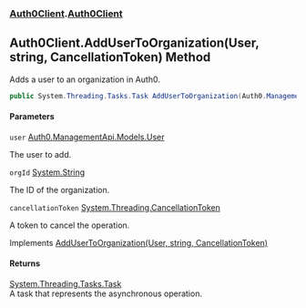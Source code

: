 ### [Auth0Client](../index.md 'Auth0Client').[Auth0Client](index.md 'Auth0Client\.Auth0Client')

## Auth0Client\.AddUserToOrganization\(User, string, CancellationToken\) Method

Adds a user to an organization in Auth0\.

```csharp
public System.Threading.Tasks.Task AddUserToOrganization(Auth0.ManagementApi.Models.User user, string orgId, System.Threading.CancellationToken cancellationToken);
```
#### Parameters

<a name='global__Auth0Client.Auth0Client.AddUserToOrganization(Auth0.ManagementApi.Models.User,string,System.Threading.CancellationToken).user'></a>

`user` [Auth0\.ManagementApi\.Models\.User](https://learn.microsoft.com/en-us/dotnet/api/auth0.managementapi.models.user 'Auth0\.ManagementApi\.Models\.User')

The user to add\.

<a name='global__Auth0Client.Auth0Client.AddUserToOrganization(Auth0.ManagementApi.Models.User,string,System.Threading.CancellationToken).orgId'></a>

`orgId` [System\.String](https://learn.microsoft.com/en-us/dotnet/api/system.string 'System\.String')

The ID of the organization\.

<a name='global__Auth0Client.Auth0Client.AddUserToOrganization(Auth0.ManagementApi.Models.User,string,System.Threading.CancellationToken).cancellationToken'></a>

`cancellationToken` [System\.Threading\.CancellationToken](https://learn.microsoft.com/en-us/dotnet/api/system.threading.cancellationtoken 'System\.Threading\.CancellationToken')

A token to cancel the operation\.

Implements [AddUserToOrganization\(User, string, CancellationToken\)](https://learn.microsoft.com/en-us/dotnet/api/abstractions.iorganizationservice.addusertoorganization#abstractions-iorganizationservice-addusertoorganization(auth0-managementapi-models-user-system-string-system-threading-cancellationtoken) 'Abstractions\.IOrganizationService\.AddUserToOrganization\(Auth0\.ManagementApi\.Models\.User,System\.String,System\.Threading\.CancellationToken\)')

#### Returns
[System\.Threading\.Tasks\.Task](https://learn.microsoft.com/en-us/dotnet/api/system.threading.tasks.task 'System\.Threading\.Tasks\.Task')  
A task that represents the asynchronous operation\.